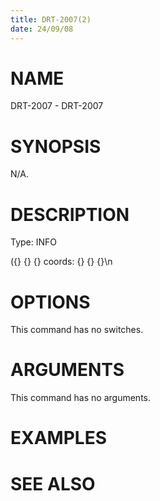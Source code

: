 ```yaml
---
title: DRT-2007(2)
date: 24/09/08
---
```


# NAME

DRT-2007 - DRT-2007

# SYNOPSIS

N/A.

# DESCRIPTION

Type: INFO

({} {} {} coords: {} {} {}\n

# OPTIONS

This command has no switches.

# ARGUMENTS

This command has no arguments.

# EXAMPLES

# SEE ALSO
